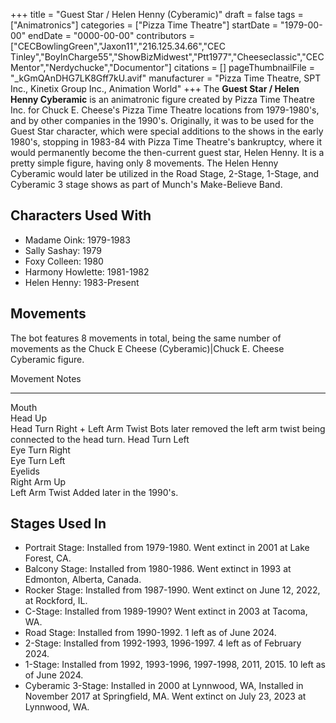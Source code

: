 +++
title = "Guest Star / Helen Henny (Cyberamic)"
draft = false
tags = ["Animatronics"]
categories = ["Pizza Time Theatre"]
startDate = "1979-00-00"
endDate = "0000-00-00"
contributors = ["CECBowlingGreen","Jaxon11","216.125.34.66","CEC Tinley","BoyInCharge55","ShowBizMidwest","Ptt1977","Cheeseclassic","CECMentor","Nerdychucke","Documentor"]
citations = []
pageThumbnailFile = "_kGmQAnDHG7LK8Gff7kU.avif"
manufacturer = "Pizza Time Theatre, SPT Inc., Kinetix Group Inc., Animation World"
+++
The **Guest Star / Helen Henny Cyberamic** is an animatronic figure created by Pizza Time Theatre Inc. for Chuck E. Cheese's Pizza Time Theatre locations from 1979-1980's, and by other companies in the 1990's. Originally, it was to be used for the Guest Star character, which were special additions to the shows in the early 1980's, stopping in 1983-84 with Pizza Time Theatre's bankruptcy, where it would permanently become the then-current guest star, Helen Henny.
It is a pretty simple figure, having only 8 movements. The Helen Henny Cyberamic would later be utilized in the Road Stage, 2-Stage, 1-Stage, and Cyberamic 3 stage shows as part of Munch's Make-Believe Band.

## Characters Used With

- Madame Oink: 1979-1983
- Sally Sashay: 1979
- Foxy Colleen: 1980
- Harmony Howlette: 1981-1982
- Helen Henny: 1983-Present

## Movements

The bot features 8 movements in total, being the same number of movements as the Chuck E Cheese (Cyberamic)|Chuck E. Cheese Cyberamic figure.

  Movement                           Notes
  ---------------------------------- -------------------------------------------------------------------------
  Mouth                              
  Head Up                            
  Head Turn Right + Left Arm Twist   Bots later removed the left arm twist being connected to the head turn.
  Head Turn Left                     
  Eye Turn Right                     
  Eye Turn Left                      
  Eyelids                            
  Right Arm Up                       
  Left Arm Twist                     Added later in the 1990's.

## Stages Used In

- Portrait Stage: Installed from 1979-1980. Went extinct in 2001 at Lake Forest, CA.
- Balcony Stage: Installed from 1980-1986. Went extinct in 1993 at Edmonton, Alberta, Canada.
- Rocker Stage: Installed from 1987-1990. Went extinct on June 12, 2022, at Rockford, IL.
- C-Stage: Installed from 1989-1990? Went extinct in 2003 at Tacoma, WA.
- Road Stage: Installed from 1990-1992. 1 left as of June 2024.
- 2-Stage: Installed from 1992-1993, 1996-1997. 4 left as of February 2024.
- 1-Stage: Installed from 1992, 1993-1996, 1997-1998, 2011, 2015. 10 left as of June 2024.
- Cyberamic 3-Stage: Installed in 2000 at Lynnwood, WA, Installed in November 2017 at Springfield, MA. Went extinct on July 23, 2023 at Lynnwood, WA.
